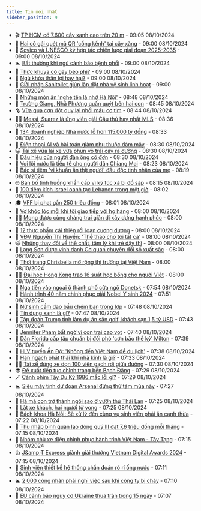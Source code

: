 ```yaml
---
title: Tim mới nhất
sidebar_position: 9
---
```


<!-- vnexpress-tin-moi-nhat:START -->
- 🎬 [TP HCM có 7.600 cây xanh cao trên 20 m](https://vnexpress.net/tp-hcm-co-7-600-cay-xanh-cao-tren-20-m-4801656.html) - 09:05 08/10/2024
- 🐎 [Hai cô gái quét mã QR &#39;cồng kềnh&#39; tại cây xăng](https://vnexpress.net/hai-co-gai-quet-ma-qr-cong-kenh-tai-cay-xang-4801450.html) - 09:00 08/10/2024
- 🦍 [Sovico và UNESCO ký hợp tác chiến lược giai đoạn 2025-2035](https://vnexpress.net/sovico-va-unesco-ky-hop-tac-chien-luoc-giai-doan-2025-2035-4801676.html) - 09:00 08/10/2024
- 🏊 [Bất thường khi ngủ cảnh báo bệnh phổi](https://vnexpress.net/bat-thuong-khi-ngu-canh-bao-benh-phoi-4801669.html) - 09:00 08/10/2024
- 🎊 [Thức khuya có gây béo phì?](https://vnexpress.net/thuc-khuya-co-gay-beo-phi-4801631.html) - 09:00 08/10/2024
- 🎃 [Ngủ khỏa thân lợi hay hại?](https://vnexpress.net/ngu-khoa-than-loi-hay-hai-4801569.html) - 09:00 08/10/2024
- 🧰 [Giải pháp Sanitoilet giúp lắp đặt nhà vệ sinh linh hoạt](https://vnexpress.net/giai-phap-sanitoilet-giup-lap-dat-nha-ve-sinh-linh-hoat-4799523.html) - 09:00 08/10/2024
- 🔭 [Những món ăn &#39;nghe tên là nhớ Hà Nội&#39;](https://vnexpress.net/nhung-mon-an-nghe-ten-la-nho-ha-noi-4800990.html) - 08:48 08/10/2024
- 🫶 [Trường Giang, Nhã Phương quấn quýt bên hai con](https://vnexpress.net/truong-giang-nha-phuong-quan-quyt-ben-hai-con-4801629.html) - 08:45 08/10/2024
- 🪜 [Vừa qua cơn đột quỵ lại nhồi máu cơ tim](https://vnexpress.net/vua-qua-con-dot-quy-lai-nhoi-mau-co-tim-4801618.html) - 08:44 08/10/2024
- 👨‍🏫 [Messi, Suarez là ứng viên giải Cầu thủ hay nhất MLS](https://vnexpress.net/messi-suarez-la-ung-vien-giai-cau-thu-hay-nhat-mls-4801614.html) - 08:36 08/10/2024
- 🎊 [134 doanh nghiệp Nhà nước lỗ hơn 115.000 tỷ đồng](https://vnexpress.net/134-doanh-nghiep-nha-nuoc-lo-hon-115-000-ty-dong-4801573.html) - 08:33 08/10/2024
- 🎊 [Điện thoại AI và bài toán giảm phụ thuộc đám mây](https://vnexpress.net/dien-thoai-ai-va-bai-toan-giam-phu-thuoc-dam-may-4801205.html) - 08:30 08/10/2024
- 😺 [Tài xế vừa lái xe vừa phun vỏ trái cây ra đường](https://vnexpress.net/tai-xe-vua-lai-xe-vua-phun-vo-trai-cay-ra-duong-4801592.html) - 08:30 08/10/2024
- 🐘 [Dấu hiệu của người đàn ông cô đơn](https://vnexpress.net/dau-hieu-cua-nguoi-dan-ong-co-don-4801543.html) - 08:30 08/10/2024
- 🌁 [Voi lội nước lũ tiếp tế cho người dân Chiang Mai](https://vnexpress.net/voi-loi-nuoc-lu-tiep-te-cho-nguoi-dan-chiang-mai-4801638.html) - 08:23 08/10/2024
- 🐲 [Bác sĩ tiêm &#39;vi khuẩn ăn thịt người&#39; đầu độc tình nhân của mẹ](https://vnexpress.net/bac-si-tiem-vi-khuan-an-thit-nguoi-dau-doc-tinh-nhan-cua-me-4801613.html) - 08:19 08/10/2024
- 🤓 [Ban bố tình huống khẩn cấp vì ký túc xá bị đổ sập](https://vnexpress.net/ban-bo-tinh-huong-khan-cap-vi-ky-tuc-xa-bi-do-sap-4801607.html) - 08:15 08/10/2024
- 💪 [100 tiêm kích Israel oanh tạc Lebanon trong một giờ](https://vnexpress.net/100-tiem-kich-israel-oanh-tac-lebanon-trong-mot-gio-4801586.html) - 08:02 08/10/2024
- 🎓 [VFF bị phạt gần 250 triệu đồng](https://vnexpress.net/vff-bi-phat-gan-250-trieu-dong-4801649.html) - 08:01 08/10/2024
- 🫣 [Vợ khóc lóc mỗi khi tôi giao tiếp với họ hàng](https://vnexpress.net/vo-khoc-loc-moi-khi-toi-giao-tiep-voi-ho-hang-4801446.html) - 08:00 08/10/2024
- 🧑‍💻 [Mong được cùng chàng trai giản dị xây dựng hạnh phúc](https://vnexpress.net/mong-duoc-cung-chang-trai-gian-di-xay-dung-hanh-phuc-4801428.html) - 08:00 08/10/2024
- 🐲 [12 thực phẩm cải thiện rối loạn cương dương](https://vnexpress.net/12-thuc-pham-cai-thien-roi-loan-cuong-duong-4801600.html) - 08:00 08/10/2024
- 🌝 [VĐV Nguyễn Thị Huyền: &#39;Thể thao cho tôi tất cả&#39;](https://vnexpress.net/vdv-nguyen-thi-huyen-the-thao-cho-toi-tat-ca-4801494.html) - 08:00 08/10/2024
- 😺 [Những thay đổi về thể chất, tâm lý khi trẻ dậy thì](https://vnexpress.net/nhung-thay-doi-ve-the-chat-tam-ly-khi-tre-day-thi-4801474.html) - 08:00 08/10/2024
- 🐎 [Lạng Sơn được vinh danh Cơ quan chuyển đổi số xuất sắc](https://vnexpress.net/lang-son-duoc-vinh-danh-co-quan-chuyen-doi-so-xuat-sac-4801456.html) - 08:00 08/10/2024
- 🎡 [Thời trang Chrisbella mở rộng thị trường tại Việt Nam](https://vnexpress.net/thoi-trang-chrisbella-mo-rong-thi-truong-tai-viet-nam-4801117.html) - 08:00 08/10/2024
- 👨‍🏫 [Đại học Hong Kong trao 16 suất học bổng cho người Việt](https://vnexpress.net/dai-hoc-hong-kong-trao-16-suat-hoc-bong-cho-nguoi-viet-4799959.html) - 08:00 08/10/2024
- 🦆 [Nga tiến vào ngoại ô thành phố cửa ngõ Donetsk](https://vnexpress.net/nga-tien-vao-ngoai-o-thanh-pho-cua-ngo-donetsk-4801620.html) - 07:54 08/10/2024
- 🚦 [Hành trình 40 năm chinh phục giải Nobel Y sinh 2024](https://vnexpress.net/hanh-trinh-40-nam-chinh-phuc-giai-nobel-y-sinh-2024-4801637.html) - 07:51 08/10/2024
- 💫 [Nữ sinh cầm dao bầu chém bạn trong lớp](https://vnexpress.net/nu-sinh-cam-dao-bau-chem-ban-trong-lop-4801647.html) - 07:48 08/10/2024
- 🎉 [Tín dụng xanh là gì?](https://vnexpress.net/tin-dung-xanh-la-gi-4800316.html) - 07:47 08/10/2024
- 🌋 [Tập đoàn Trump tính làm dự án sân golf, khách sạn 1,5 tỷ USD](https://vnexpress.net/tap-doan-trump-tinh-lam-du-an-san-golf-khach-san-1-5-ty-usd-4801640.html) - 07:43 08/10/2024
- 🤖 [Jennifer Phạm bất ngờ vì con trai cao vọt](https://vnexpress.net/jennifer-pham-bat-ngo-vi-con-trai-cao-vot-4801554.html) - 07:40 08/10/2024
- 🦏 [Dân Florida cấp tập chuẩn bị đối phó &#39;cơn bão thế kỷ&#39; Milton](https://vnexpress.net/dan-florida-cap-tap-chuan-bi-doi-pho-con-bao-the-ky-milton-4801478.html) - 07:39 08/10/2024
- 🦩 [HLV tuyển Ấn Độ: &#39;Không đến Việt Nam để du lịch&#39;](https://vnexpress.net/hlv-tuyen-an-do-khong-den-viet-nam-de-du-lich-4801621.html) - 07:38 08/10/2024
- 👺 [Hạn ngạch phát thải khí nhà kính là gì?](https://vnexpress.net/han-ngach-phat-thai-khi-nha-kinh-la-gi-4798958.html) - 07:33 08/10/2024
- 🧑‍🏫 [Tài xế dừng xe dọn 100 viên gạch rơi giữa đường](https://vnexpress.net/tai-xe-dung-xe-don-100-vien-gach-roi-giua-duong-4801612.html) - 07:30 08/10/2024
- 😎 [Đề xuất tiếp tục chỉnh trang bến Bạch Đằng](https://vnexpress.net/de-xuat-tiep-tuc-chinh-trang-ben-bach-dang-4801632.html) - 07:29 08/10/2024
- 🪄 [Cảnh phim Tây Du Ký 1986 mắc lỗi gì?](https://vnexpress.net/canh-phim-tay-du-ky-1986-mac-loi-gi-4801520.html) - 07:29 08/10/2024
- 🏊 [Siêu máy tính dự đoán Arsenal đứng thứ tám mùa này](https://vnexpress.net/sieu-may-tinh-du-doan-arsenal-dung-thu-tam-mua-nay-4801579.html) - 07:27 08/10/2024
- 💃 [Hà mã con trở thành ngôi sao ở vườn thú Thái Lan](https://vnexpress.net/ha-ma-con-tro-thanh-ngoi-sao-o-vuon-thu-thai-lan-4801581.html) - 07:25 08/10/2024
- 🦆 [Lật xe khách, hai người tử vong](https://vnexpress.net/lat-xe-khach-hai-nguoi-tu-vong-4801628.html) - 07:25 08/10/2024
- 🎊 [Bách khoa Hà Nội: Sẽ xử lý đến cùng vụ sinh viên phải ăn canh thừa](https://vnexpress.net/bach-khoa-ha-noi-se-xu-ly-den-cung-vu-sinh-vien-phai-an-canh-thua-4801580.html) - 07:22 08/10/2024
- 👺 [Thu nhập bình quân lao động quý III đạt 7,6 triệu đồng mỗi tháng](https://vnexpress.net/thu-nhap-binh-quan-lao-dong-quy-iii-dat-7-6-trieu-dong-moi-thang-4801530.html) - 07:15 08/10/2024
- 🎡 [Nhóm chủ xe điện chinh phục hành trình Việt Nam - Tây Tạng](https://vnexpress.net/nhom-chu-xe-dien-chinh-phuc-hanh-trinh-viet-nam-tay-tang-4801500.html) - 07:15 08/10/2024
- 👍 [J&amp;amp;T Express giành giải thưởng Vietnam Digital Awards 2024](https://vnexpress.net/j-t-express-gianh-giai-thuong-vietnam-digital-awards-2024-4801288.html) - 07:15 08/10/2024
- 🐎 [Sinh viên thiết kế hệ thống chẩn đoán rò rỉ ống nước](https://vnexpress.net/sinh-vien-thiet-ke-he-thong-chan-doan-ro-ri-ong-nuoc-4798274.html) - 07:11 08/10/2024
- 🏊 [2.000 công nhân phải nghỉ việc sau khi công ty bị cháy](https://vnexpress.net/chay-cong-ty-chang-chun-vina-4801625.html) - 07:10 08/10/2024
- 🦩 [EU cảnh báo nguy cơ Ukraine thua trận trong 15 ngày](https://vnexpress.net/eu-canh-bao-nguy-co-ukraine-thua-tran-trong-15-ngay-4801531.html) - 07:07 08/10/2024<!-- vnexpress-tin-moi-nhat:END -->
